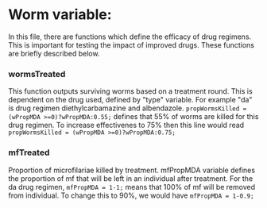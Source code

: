 

# Worm variable:
In this file, there are functions which define the efficacy of drug regimens. This is important for testing the impact of improved drugs. These functions are briefly described below.

### wormsTreated
This function outputs surviving worms based on a treatment round. This is dependent on the drug used, defined by "type" variable. For example "da" is drug regimen diethylcarbamazine and albendazole. ``` propWormsKilled = (wPropMDA >=0)?wPropMDA:0.55; ``` defines that 55% of worms are killed for this drug regimen. To increase effectivenes to 75% then this line would read ``` propWormsKilled = (wPropMDA >=0)?wPropMDA:0.75; ```
### mfTreated
Proportion of microfilariae killed by treatment. mfPropMDA variable defines the proportion of mf that will be left in an individual after treatment. For the da drug regimen, ```mfPropMDA = 1-1;``` means that 100% of mf will be removed from individual. To change this to 90%, we would have ```mfPropMDA = 1-0.9;```
